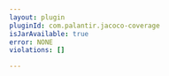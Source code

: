 ```yaml
---
layout: plugin
pluginId: com.palantir.jacoco-coverage
isJarAvailable: true
error: NONE
violations: []

---
```


